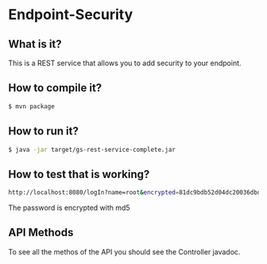 # Endpoint-Security

## What is it?
This is a REST service that allows you to add security to your endpoint.

## How to compile it?
```sh
$ mvn package
```

## How to run it?
```sh
$ java -jar target/gs-rest-service-complete.jar
```

## How to test that is working?
```sh
http://localhost:8080/logIn?name=root&encrypted=81dc9bdb52d04dc20036dbd8313ed055
```
The password is encrypted with md5

## API Methods
To see all the methos of the API you should see the Controller javadoc. 



